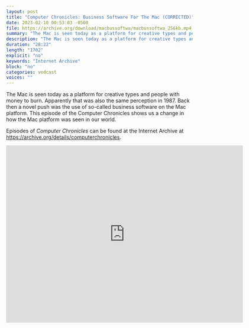 ```yaml
---
layout: post
title: "Computer Chronicles: Business Software For The Mac (CORRECTED)"
date: 2023-02-10 00:53:03 -0500
file: https://archive.org/download/macbussoftwa/macbussoftwa_256kb.mp4
summary: "The Mac is seen today as a platform for creative types and people with money to burn.  Apparently that was also the same perception in 1987.  Back then a novel push was the use of so-called business software on the Mac platform.  This episode of the Computer Chronicles shows us a change in how the Mac platform was seen in our world."
description: "The Mac is seen today as a platform for creative types and people with money to burn.  Apparently that was also the same perception in 1987.  Back then a novel push was the use of so-called business software on the Mac platform.  This episode of the Computer Chronicles shows us a change in how the Mac platform was seen in our world."
duration: "28:22"
length: "1702"
explicit: "no" 
keywords: "Internet Archive"
block: "no" 
categories: vodcast
voices: ""
---
```


The Mac is seen today as a platform for creative types and people with money to burn.  Apparently that was also the same perception in 1987.  Back then a novel push was the use of so-called business software on the Mac platform.  This episode of the Computer Chronicles shows us a change in how the Mac platform was seen in our world.

Episodes of *Computer Chronicles* can be found at the Internet Archive at <https://archive.org/details/computerchronicles>.

<iframe src="https://archive.org/embed/macbussoftwa" width="640" height="480" frameborder="0" webkitallowfullscreen="true" mozallowfullscreen="true" allowfullscreen></iframe>
